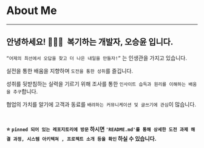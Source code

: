 # About Me

---

## 안녕하세요! 🙇🏻‍♂️  복기하는 개발자, **오승윤** 입니다.

`“어제의 최선에서 오답을 찾고 더 나은 내일을 만들자!”` 는 인생관을 가지고 있습니다.

실전을 통한 배움을 지향하며 `도전을 통한 성취`를 즐깁니다.

성취를 뒷받침하는 실력을 기르기 위해 조사를 통한 `인사이트 습득과 원리를 이해하는 배움을 추구`합니다.

협업의 가치를 알기에 고객과 동료를 `배려하는 커뮤니케이션 및 글쓰기에 관심`이 많습니다.

</br>

**⭐** **`pinned 되어 있는 레포지토리에 방문` 하시면 `'README.md'를 통해 상세한 도전 과제 해결 과정, 시스템 아키텍쳐 , 프로젝트 소개 등을 확인` 하실 수 있습니다.**

